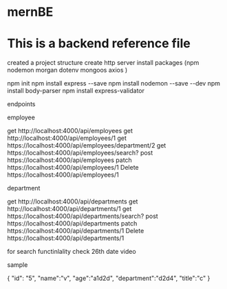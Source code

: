 # mernBE
<html >
  <head></head>
  
  <body>
<h1>This is a backend reference file</h1>


<p>created a project structure
create http server 
install packages (npm nodemon morgan dotenv mongoos axios )


npm init
npm install express --save
npm install nodemon --save --dev
npm install body-parser
npm install express-validator

endpoints


employee

get http://localhost:4000/api/employees
get http://localhost:4000/api/employees/1
get https://localhost:4000/api/employees/department/2
get https://localhost:4000/api/employees/search?
post https://localhost:4000/api/employees
patch https://localhost:4000/api/employees/1
Delete https://localhost:4000/api/employees/1


department


get http://localhost:4000/api/departments
get http://localhost:4000/api/departments/1
get https://localhost:4000/api/departments/search?
post https://localhost:4000/api/departments
patch https://localhost:4000/api/departments/1
Delete https://localhost:4000/api/departments/1

for search functinlality check 26th date video


sample

{
        "id": "5",
        "name":"v",
        "age":"a1d2d",
        "department":"d2d4",
        "title":"c"
}
</p>

</body>
</html>
